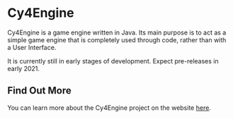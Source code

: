 # Cy4Engine
 
Cy4Engine is a game engine written in Java. Its main purpose is to act as a simple game engine that is completely used through code, rather than with a User Interface.

It is currently still in early stages of development. Expect pre-releases in early 2021.

## Find Out More

You can learn more about the Cy4Engine project on the website <a href="https://cy4shot.github.io/Cy4Engine/">here</a>.
